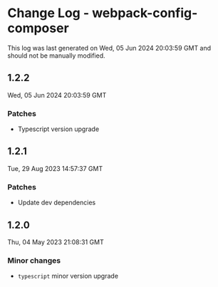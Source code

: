 # Change Log - webpack-config-composer

This log was last generated on Wed, 05 Jun 2024 20:03:59 GMT and should not be manually modified.

## 1.2.2
Wed, 05 Jun 2024 20:03:59 GMT

### Patches

- Typescript version upgrade

## 1.2.1
Tue, 29 Aug 2023 14:57:37 GMT

### Patches

- Update dev dependencies

## 1.2.0
Thu, 04 May 2023 21:08:31 GMT

### Minor changes

- `typescript` minor version upgrade

